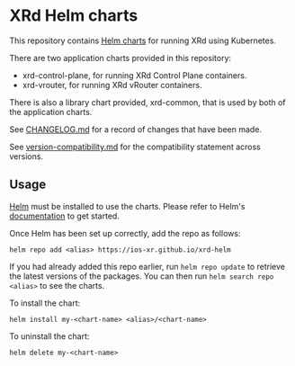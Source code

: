 # XRd Helm charts

This repository contains [Helm charts](https://helm.sh/) for running XRd
using Kubernetes.

There are two application charts provided in this repository:
 - xrd-control-plane, for running XRd Control Plane containers.
 - xrd-vrouter, for running XRd vRouter containers.

There is also a library chart provided, xrd-common, that is used by both
of the application charts.

See [CHANGELOG.md](./CHANGELOG.md) for a record of changes that have been made.

See [version-compatibility.md](./version-compatibility.md) for the compatibility statement across versions.

## Usage

[Helm](https://helm.sh) must be installed to use the charts. Please refer to
Helm's [documentation](https://helm.sh/docs) to get started.

Once Helm has been set up correctly, add the repo as follows:

```
helm repo add <alias> https://ios-xr.github.io/xrd-helm
```

If you had already added this repo earlier, run `helm repo update` to retrieve
the latest versions of the packages.  You can then run `helm search repo
<alias>` to see the charts.

To install the <chart-name> chart:

```
helm install my-<chart-name> <alias>/<chart-name>
```

To uninstall the chart:

```
helm delete my-<chart-name>
```
